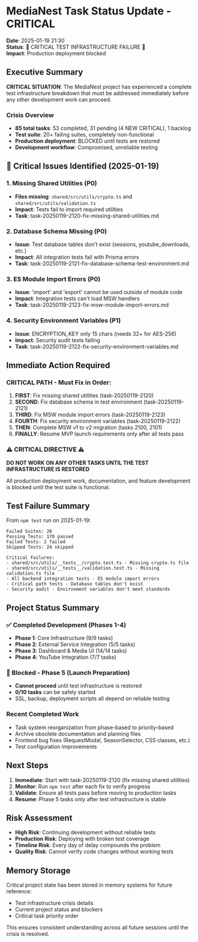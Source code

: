 # MediaNest Task Status Update - CRITICAL

**Date**: 2025-01-19 21:30  
**Status**: 🚨 CRITICAL TEST INFRASTRUCTURE FAILURE 🚨  
**Impact**: Production deployment blocked

## Executive Summary

**CRITICAL SITUATION**: The MediaNest project has experienced a complete test infrastructure breakdown that must be addressed immediately before any other development work can proceed.

### Crisis Overview

- **85 total tasks**: 53 completed, 31 pending (4 NEW CRITICAL), 1 backlog
- **Test suite**: 20+ failing suites, completely non-functional
- **Production deployment**: BLOCKED until tests are restored
- **Development workflow**: Compromised, unreliable testing

## 🚨 Critical Issues Identified (2025-01-19)

### 1. Missing Shared Utilities (P0)

- **Files missing**: `shared/src/utils/crypto.ts` and `shared/src/utils/validation.ts`
- **Impact**: Tests fail to import required utilities
- **Task**: task-20250119-2120-fix-missing-shared-utilities.md

### 2. Database Schema Missing (P0)

- **Issue**: Test database tables don't exist (sessions, youtube_downloads, etc.)
- **Impact**: All integration tests fail with Prisma errors
- **Task**: task-20250119-2121-fix-database-schema-test-environment.md

### 3. ES Module Import Errors (P0)

- **Issue**: 'import' and 'export' cannot be used outside of module code
- **Impact**: Integration tests can't load MSW handlers
- **Task**: task-20250119-2123-fix-msw-module-import-errors.md

### 4. Security Environment Variables (P1)

- **Issue**: ENCRYPTION_KEY only 15 chars (needs 32+ for AES-256)
- **Impact**: Security audit tests failing
- **Task**: task-20250119-2122-fix-security-environment-variables.md

## Immediate Action Required

### CRITICAL PATH - Must Fix in Order:

1. **FIRST**: Fix missing shared utilities (task-20250119-2120)
2. **SECOND**: Fix database schema in test environment (task-20250119-2121)
3. **THIRD**: Fix MSW module import errors (task-20250119-2123)
4. **FOURTH**: Fix security environment variables (task-20250119-2122)
5. **THEN**: Complete MSW v1 to v2 migration (tasks 2100, 2101)
6. **FINALLY**: Resume MVP launch requirements only after all tests pass

### ⚠️ CRITICAL DIRECTIVE ⚠️

**DO NOT WORK ON ANY OTHER TASKS UNTIL THE TEST INFRASTRUCTURE IS RESTORED**

All production deployment work, documentation, and feature development is blocked until the test suite is functional.

## Test Failure Summary

From `npm test` run on 2025-01-19:

```
Failed Suites: 20
Passing Tests: 170 passed
Failed Tests: 2 failed
Skipped Tests: 24 skipped

Critical Failures:
- shared/src/utils/__tests__/crypto.test.ts - Missing crypto.ts file
- shared/src/utils/__tests__/validation.test.ts - Missing validation.ts file
- All backend integration tests - ES module import errors
- Critical path tests - Database tables don't exist
- Security audit - Environment variables don't meet standards
```

## Project Status Summary

### ✅ Completed Development (Phases 1-4)

- **Phase 1**: Core Infrastructure (9/9 tasks)
- **Phase 2**: External Service Integration (5/5 tasks)
- **Phase 3**: Dashboard & Media UI (14/14 tasks)
- **Phase 4**: YouTube Integration (7/7 tasks)

### 🚧 Blocked - Phase 5 (Launch Preparation)

- **Cannot proceed** until test infrastructure is restored
- **0/10 tasks** can be safely started
- SSL, backup, deployment scripts all depend on reliable testing

### Recent Completed Work

- Task system reorganization from phase-based to priority-based
- Archive obsolete documentation and planning files
- Frontend bug fixes (RequestModal, SeasonSelector, CSS classes, etc.)
- Test configuration improvements

## Next Steps

1. **Immediate**: Start with task-20250119-2120 (fix missing shared utilities)
2. **Monitor**: Run `npm test` after each fix to verify progress
3. **Validate**: Ensure all tests pass before moving to production tasks
4. **Resume**: Phase 5 tasks only after test infrastructure is stable

## Risk Assessment

- **High Risk**: Continuing development without reliable tests
- **Production Risk**: Deploying with broken test coverage
- **Timeline Risk**: Every day of delay compounds the problem
- **Quality Risk**: Cannot verify code changes without working tests

## Memory Storage

Critical project state has been stored in memory systems for future reference:

- Test infrastructure crisis details
- Current project status and blockers
- Critical task priority order

This ensures consistent understanding across all future sessions until the crisis is resolved.
